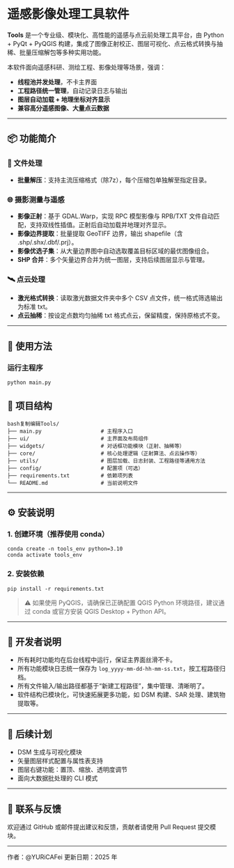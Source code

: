 # 遥感影像处理工具软件

**Tools** 是一个专业级、模块化、高性能的遥感与点云前处理工具平台，由 Python + PyQt + PyQGIS 构建，集成了图像正射校正、图层可视化、点云格式转换与抽稀、批量压缩解包等多种实用功能。

本软件面向遥感科研、测绘工程、影像处理等场景，强调：

- **线程池并发处理**，不卡主界面
- **工程路径统一管理**，自动记录日志与输出
- **图层自动加载 + 地理坐标对齐显示**
- **兼容高分遥感图像、大量点云数据**

---

## 📦 功能简介

### 📁 文件处理

- **批量解压**：支持主流压缩格式（除7z），每个压缩包单独解至指定目录。

### 🌐 摄影测量与遥感

- **影像正射**：基于 GDAL.Warp，实现 RPC 模型影像与 RPB/TXT 文件自动匹配，支持双线性插值。正射后自动加载并地理对齐显示。
- **影像边界提取**：批量提取 GeoTIFF 边界，输出 shapefile（含 .shp/.shx/.dbf/.prj）。
- **影像优选子集**：从大量边界图中自动选取覆盖目标区域的最优图像组合。
- **SHP 合并**：多个矢量边界合并为统一图层，支持后续图层显示与管理。

### 🛰️ 点云处理

- **激光格式转换**：读取激光数据文件夹中多个 CSV 点文件，统一格式筛选输出为标准 txt。
- **点云抽稀**：按设定点数均匀抽稀 txt 格式点云，保留精度，保持原格式不变。

---

## 🚀 使用方法

### 运行主程序

```bash
python main.py
```

## 🧰 项目结构

```
bash复制编辑Tools/
├── main.py                   # 主程序入口
├── ui/                       # 主界面及布局组件
├── widgets/                  # 对话框功能模块（正射、抽稀等）
├── core/                     # 核心处理逻辑（正射算法、点云操作等）
├── utils/                    # 图层加载、日志封装、工程路径等通用方法
├── config/                   # 配置项（可选）
├── requirements.txt          # 依赖项列表
└── README.md                 # 当前说明文件
```

------

## ⚙️ 安装说明

### 1. 创建环境（推荐使用 conda）

```shell
conda create -n tools_env python=3.10
conda activate tools_env
```

### 2. 安装依赖

```shell
pip install -r requirements.txt
```

> ⚠ 如果使用 PyQGIS，请确保已正确配置 QGIS Python 环境路径，建议通过 conda 或官方安装 QGIS Desktop + Python API。

------

## 📝 开发者说明

- 所有耗时功能均在后台线程中运行，保证主界面丝滑不卡。
- 所有功能模块日志统一保存为 `log_yyyy-mm-dd-hh-mm-ss.txt`，按工程路径归档。
- 所有文件输入/输出路径都基于“新建工程路径”，集中管理、清晰明了。
- 软件结构已模块化，可快速拓展更多功能，如 DSM 构建、SAR 处理、建筑物提取等。

------

## 🔭 后续计划

-  DSM 生成与可视化模块
-  矢量图层样式配置与属性表支持
-  图层右键功能：置顶、缩放、透明度调节
-  面向大数据批处理的 CLI 模式

------

## 📮 联系与反馈

欢迎通过 GitHub 或邮件提出建议和反馈，贡献者请使用 Pull Request 提交模块。

------

作者：@YURiCAFei
 更新日期：2025 年
